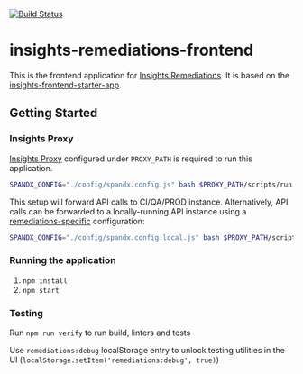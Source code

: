 [![Build Status](https://travis-ci.org/RedHatInsights/insights-remediations-frontend.svg?branch=master)](https://travis-ci.org/RedHatInsights/insights-remediations-frontend)

# insights-remediations-frontend

This is the frontend application for [Insights Remediations](https://github.com/redhatinsights/insights-remediations). It is based on the [insights-frontend-starter-app](https://github.com/redhatinsights/insights-frontend-starter-app).

## Getting Started

### Insights Proxy
[Insights Proxy](https://github.com/RedHatInsights/insights-proxy) configured under `PROXY_PATH` is required to run this application.

```sh
SPANDX_CONFIG="./config/spandx.config.js" bash $PROXY_PATH/scripts/run.sh
```

This setup will forward API calls to CI/QA/PROD instance.
Alternatively, API calls can be forwarded to a locally-running API instance using a [remediations-specific](https://github.com/RedHatInsights/insights-remediations-frontend/blob/master/config/spandx.config.local.js) configuration:

```sh
SPANDX_CONFIG="./config/spandx.config.local.js" bash $PROXY_PATH/scripts/run.sh
```

### Running the application

1. ```npm install```
2. ```npm start```

### Testing

Run `npm run verify` to run build, linters and tests

Use `remediations:debug` localStorage entry to unlock testing utilities in the UI (`localStorage.setItem('remediations:debug', true)`)
